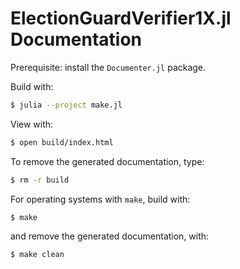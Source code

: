 # ElectionGuardVerifier1X.jl Documentation

Prerequisite: install the `Documenter.jl` package.

Build with:

``` sh
$ julia --project make.jl
```

View with:

``` sh
$ open build/index.html
```

To remove the generated documentation, type:

``` sh
$ rm -r build
```

For operating systems with `make`, build with:

``` sh
$ make
```

and remove the generated documentation, with:

``` sh
$ make clean
```
